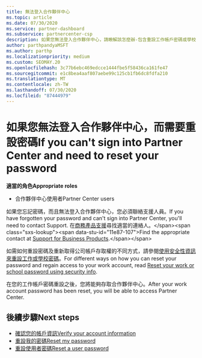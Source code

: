 ```yaml
---
title: 無法登入合作夥伴中心
ms.topic: article
ms.date: 07/30/2020
ms.service: partner-dashboard
ms.subservice: partnercenter-csp
description: 如果您無法登入合作夥伴中心，請瞭解該怎麼辦-包含重設工作帳戶密碼或學校帳戶密碼的資訊（如果您忘了）。
author: parthpandyaMSFT
ms.author: parthp
ms.localizationpriority: medium
ms.custom: SEOMAY.20
ms.openlocfilehash: 3c77b6ebc469edcce1444fbe5f58436ca161fe47
ms.sourcegitcommit: e1c8bea4aaf807aebe99c125cb1fb6dc8fdfa210
ms.translationtype: MT
ms.contentlocale: zh-TW
ms.lasthandoff: 07/30/2020
ms.locfileid: "87444979"
---
```

# <a name="if-you-cant-sign-into-partner-center-and-need-to-reset-your-password"></a><span data-ttu-id="11e87-103">如果您無法登入合作夥伴中心，而需要重設密碼</span><span class="sxs-lookup"><span data-stu-id="11e87-103">If you can't sign into Partner Center and need to reset your password</span></span>

<span data-ttu-id="11e87-104">**適當的角色**</span><span class="sxs-lookup"><span data-stu-id="11e87-104">**Appropriate roles**</span></span>

- <span data-ttu-id="11e87-105">合作夥伴中心使用者</span><span class="sxs-lookup"><span data-stu-id="11e87-105">Partner Center users</span></span>

<span data-ttu-id="11e87-106">如果您忘記密碼，而且無法登入合作夥伴中心，您必須聯絡支援人員。</span><span class="sxs-lookup"><span data-stu-id="11e87-106">If you have forgotten your password and can't sign into Partner Center, you'll need to contact Support.</span></span> <span data-ttu-id="11e87-107">在[商務產品支援](https://docs.microsoft.com/microsoft-365/admin/contact-support-for-business-products?view=o365-worldwide&tabs=phone#ID0EAADAAA=Phone_support_)尋找適當的連絡人。</span><span class="sxs-lookup"><span data-stu-id="11e87-107">Find the appropriate contact at [Support for Business Products](https://docs.microsoft.com/microsoft-365/admin/contact-support-for-business-products?view=o365-worldwide&tabs=phone#ID0EAADAAA=Phone_support_).</span></span> 

<span data-ttu-id="11e87-108">如需如何重設密碼及重新取得公司帳戶存取權的不同方式，請參閱[使用安全性資訊來重設工作或學校密碼](https://docs.microsoft.com/azure/active-directory/user-help/active-directory-passwords-update-your-own-password#how-to-change-your-password)。</span><span class="sxs-lookup"><span data-stu-id="11e87-108">For different ways on how you can reset your password and regain access to your work account, read [Reset your work or school password using security info](https://docs.microsoft.com/azure/active-directory/user-help/active-directory-passwords-update-your-own-password#how-to-change-your-password).</span></span>

<span data-ttu-id="11e87-109">在您的工作帳戶密碼重設之後，您將能夠存取合作夥伴中心。</span><span class="sxs-lookup"><span data-stu-id="11e87-109">After your work account password has been reset, you will be able to access Partner Center.</span></span> 

## <a name="next-steps"></a><span data-ttu-id="11e87-110">後續步驟</span><span class="sxs-lookup"><span data-stu-id="11e87-110">Next steps</span></span>

- [<span data-ttu-id="11e87-111">確認您的帳戶資訊</span><span class="sxs-lookup"><span data-stu-id="11e87-111">Verify your account information</span></span>](verification-responses.md)
- [<span data-ttu-id="11e87-112">重設我的密碼</span><span class="sxs-lookup"><span data-stu-id="11e87-112">Reset my password</span></span>](reset-my-pasword.md)
- [<span data-ttu-id="11e87-113">重設使用者密碼</span><span class="sxs-lookup"><span data-stu-id="11e87-113">Reset a user password</span></span>](reset-a-user-password.md)

